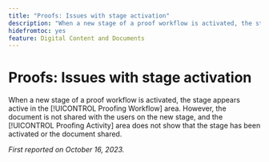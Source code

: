 ```yaml
---
title: "Proofs: Issues with stage activation"
description: "When a new stage of a proof workflow is activated, the stage appears active in the Proofing Workflow area. However, the document is not shared with the users on the new stage, and the Proofing Activity area does not show that the stage has been activated or the document shared."
hidefromtoc: yes
feature: Digital Content and Documents
---
```


# Proofs: Issues with stage activation

When a new stage of a proof workflow is activated, the stage appears active in the [!UICONTROL Proofing Workflow] area. However, the document is not shared with the users on the new stage, and the [!UICONTROL Proofing Activity] area does not show that the stage has been activated or the document shared.

_First reported on October 16, 2023._
